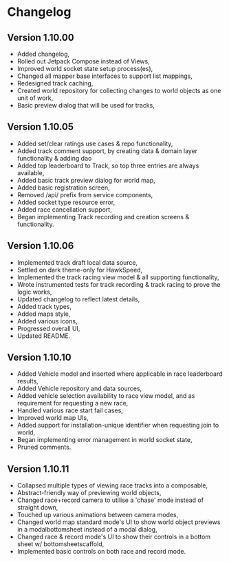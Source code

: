 # Changelog

## Version 1.10.00
* Added changelog,
* Rolled out Jetpack Compose instead of Views,
* Improved world socket state setup process(es),
* Changed all mapper base interfaces to support list mappings,
* Redesigned track caching,
* Created world repository for collecting changes to world objects as one unit of work,
* Basic preview dialog that will be used for tracks,

## Version 1.10.05
* Added set/clear ratings use cases & repo functionality,
* Added track comment support, by creating data & domain layer functionality & adding dao
* Added top leaderboard to Track, so top three entries are always available,
* Added basic track preview dialog for world map,
* Added basic registration screen,
* Removed /api/ prefix from service components,
* Added socket type resource error,
* Added race cancellation support,
* Began implementing Track recording and creation screens & functionality.

## Version 1.10.06
* Implemented track draft local data source,
* Settled on dark theme-only for HawkSpeed,
* Implemented the track racing view model & all supporting functionality,
* Wrote instrumented tests for track recording & track racing to prove the logic works,
* Updated changelog to reflect latest details,
* Added track types,
* Added maps style,
* Added various icons,
* Progressed overall UI,
* Updated README.

## Version 1.10.10
* Added Vehicle model and inserted where applicable in race leaderboard results,
* Added Vehicle repository and data sources,
* Added vehicle selection availability to race view model, and as requirement for requesting a new race,
* Handled various race start fail cases,
* Improved world map UIs,
* Added support for installation-unique identifier when requesting join to world,
* Began implementing error management in world socket state,
* Pruned comments.

## Version 1.10.11
* Collapsed multiple types of viewing race tracks into a composable,
* Abstract-friendly way of previewing world objects,
* Changed race+record camera to utilise a 'chase' mode instead of straight down,
* Touched up various animations between camera modes,
* Changed world map standard mode's UI to show world object previews in a modalbottomsheet instead of a modal dialog,
* Changed race & record mode's UI to show their controls in a bottom sheet w/ bottomsheetscaffold,
* Implemented basic controls on both race and record mode.
